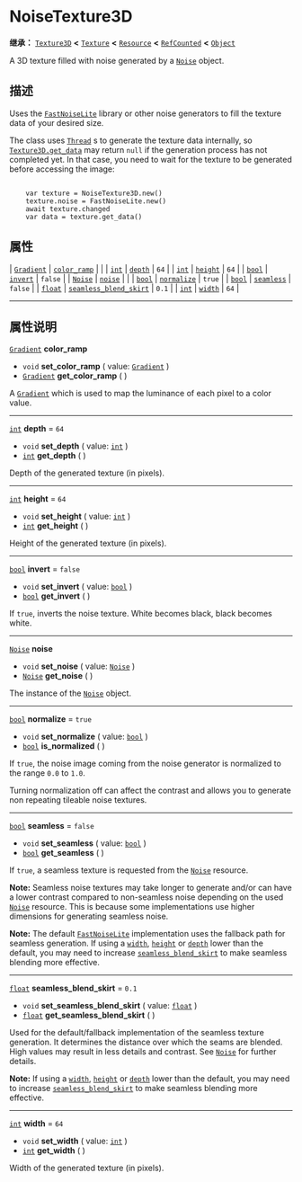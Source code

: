 <!-- ⚠ 请勿编辑本文件 ⚠ -->
<!-- 本文档使用脚本从 WeDot 引擎源码仓库生成。 -->
<!-- 生成脚本：https://github.com/WeDot-Engine/WeDot/tree/4.3/doc/tools/make_md.py； -->
<!-- 原文件：https://github.com/WeDot-Engine/WeDot/tree/4.3/modules/noise/doc_classes/NoiseTexture3D.xml。 -->

<div id="_class_noisetexture3d"></div>

# NoiseTexture3D

**继承：** [`Texture3D`](class_texture3d.md) **<** [`Texture`](class_texture.md) **<** [`Resource`](class_resource.md) **<** [`RefCounted`](class_refcounted.md) **<** [`Object`](class_object.md)

A 3D texture filled with noise generated by a [`Noise`](class_noise.md) object.

## 描述

Uses the [`FastNoiseLite`](class_fastnoiselite.md) library or other noise generators to fill the texture data of your desired size.

The class uses [`Thread`](class_thread.md) s to generate the texture data internally, so [`Texture3D.get_data`](#class_texture3d_method_get_data) may return `null` if the generation process has not completed yet. In that case, you need to wait for the texture to be generated before accessing the image:

```

    var texture = NoiseTexture3D.new()
    texture.noise = FastNoiseLite.new()
    await texture.changed
    var data = texture.get_data()
```



## 属性

| [`Gradient`](class_gradient.md) | [`color_ramp`](#class_noisetexture3d_property_color_ramp)                     |           |
| [`int`](class_int.md)           | [`depth`](#class_noisetexture3d_property_depth)                               | ``64``    |
| [`int`](class_int.md)           | [`height`](#class_noisetexture3d_property_height)                             | ``64``    |
| [`bool`](class_bool.md)         | [`invert`](#class_noisetexture3d_property_invert)                             | ``false`` |
| [`Noise`](class_noise.md)       | [`noise`](#class_noisetexture3d_property_noise)                               |           |
| [`bool`](class_bool.md)         | [`normalize`](#class_noisetexture3d_property_normalize)                       | ``true``  |
| [`bool`](class_bool.md)         | [`seamless`](#class_noisetexture3d_property_seamless)                         | ``false`` |
| [`float`](class_float.md)       | [`seamless_blend_skirt`](#class_noisetexture3d_property_seamless_blend_skirt) | ``0.1``   |
| [`int`](class_int.md)           | [`width`](#class_noisetexture3d_property_width)                               | ``64``    |

<!-- rst-class:: classref-section-separator -->

---

## 属性说明

<div id="_class_noisetexture3d_property_color_ramp"></div>

[`Gradient`](class_gradient.md) **color_ramp** <div id="class_noisetexture3d_property_color_ramp"></div>

- `void` **set_color_ramp** ( value: [`Gradient`](class_gradient.md) )
- [`Gradient`](class_gradient.md) **get_color_ramp** ( )

A [`Gradient`](class_gradient.md) which is used to map the luminance of each pixel to a color value.

<!-- rst-class:: classref-item-separator -->

---

<div id="_class_noisetexture3d_property_depth"></div>

[`int`](class_int.md) **depth** = ``64`` <div id="class_noisetexture3d_property_depth"></div>

- `void` **set_depth** ( value: [`int`](class_int.md) )
- [`int`](class_int.md) **get_depth** ( )

Depth of the generated texture (in pixels).

<!-- rst-class:: classref-item-separator -->

---

<div id="_class_noisetexture3d_property_height"></div>

[`int`](class_int.md) **height** = ``64`` <div id="class_noisetexture3d_property_height"></div>

- `void` **set_height** ( value: [`int`](class_int.md) )
- [`int`](class_int.md) **get_height** ( )

Height of the generated texture (in pixels).

<!-- rst-class:: classref-item-separator -->

---

<div id="_class_noisetexture3d_property_invert"></div>

[`bool`](class_bool.md) **invert** = ``false`` <div id="class_noisetexture3d_property_invert"></div>

- `void` **set_invert** ( value: [`bool`](class_bool.md) )
- [`bool`](class_bool.md) **get_invert** ( )

If `true`, inverts the noise texture. White becomes black, black becomes white.

<!-- rst-class:: classref-item-separator -->

---

<div id="_class_noisetexture3d_property_noise"></div>

[`Noise`](class_noise.md) **noise** <div id="class_noisetexture3d_property_noise"></div>

- `void` **set_noise** ( value: [`Noise`](class_noise.md) )
- [`Noise`](class_noise.md) **get_noise** ( )

The instance of the [`Noise`](class_noise.md) object.

<!-- rst-class:: classref-item-separator -->

---

<div id="_class_noisetexture3d_property_normalize"></div>

[`bool`](class_bool.md) **normalize** = ``true`` <div id="class_noisetexture3d_property_normalize"></div>

- `void` **set_normalize** ( value: [`bool`](class_bool.md) )
- [`bool`](class_bool.md) **is_normalized** ( )

If `true`, the noise image coming from the noise generator is normalized to the range `0.0` to `1.0`.

Turning normalization off can affect the contrast and allows you to generate non repeating tileable noise textures.

<!-- rst-class:: classref-item-separator -->

---

<div id="_class_noisetexture3d_property_seamless"></div>

[`bool`](class_bool.md) **seamless** = ``false`` <div id="class_noisetexture3d_property_seamless"></div>

- `void` **set_seamless** ( value: [`bool`](class_bool.md) )
- [`bool`](class_bool.md) **get_seamless** ( )

If `true`, a seamless texture is requested from the [`Noise`](class_noise.md) resource.

 **Note:** Seamless noise textures may take longer to generate and/or can have a lower contrast compared to non-seamless noise depending on the used [`Noise`](class_noise.md) resource. This is because some implementations use higher dimensions for generating seamless noise.

 **Note:** The default [`FastNoiseLite`](class_fastnoiselite.md) implementation uses the fallback path for seamless generation. If using a [`width`](#class_noisetexture3d_property_width), [`height`](#class_noisetexture3d_property_height) or [`depth`](#class_noisetexture3d_property_depth) lower than the default, you may need to increase [`seamless_blend_skirt`](#class_noisetexture3d_property_seamless_blend_skirt) to make seamless blending more effective.

<!-- rst-class:: classref-item-separator -->

---

<div id="_class_noisetexture3d_property_seamless_blend_skirt"></div>

[`float`](class_float.md) **seamless_blend_skirt** = ``0.1`` <div id="class_noisetexture3d_property_seamless_blend_skirt"></div>

- `void` **set_seamless_blend_skirt** ( value: [`float`](class_float.md) )
- [`float`](class_float.md) **get_seamless_blend_skirt** ( )

Used for the default/fallback implementation of the seamless texture generation. It determines the distance over which the seams are blended. High values may result in less details and contrast. See [`Noise`](class_noise.md) for further details.

 **Note:** If using a [`width`](#class_noisetexture3d_property_width), [`height`](#class_noisetexture3d_property_height) or [`depth`](#class_noisetexture3d_property_depth) lower than the default, you may need to increase [`seamless_blend_skirt`](#class_noisetexture3d_property_seamless_blend_skirt) to make seamless blending more effective.

<!-- rst-class:: classref-item-separator -->

---

<div id="_class_noisetexture3d_property_width"></div>

[`int`](class_int.md) **width** = ``64`` <div id="class_noisetexture3d_property_width"></div>

- `void` **set_width** ( value: [`int`](class_int.md) )
- [`int`](class_int.md) **get_width** ( )

Width of the generated texture (in pixels).

[^virtual]: 本方法通常需要用户覆盖才能生效。
[^const]: 本方法无副作用，不会修改该实例的任何成员变量。
[^vararg]: 本方法除了能接受在此处描述的参数外，还能够继续接受任意数量的参数。
[^constructor]: 本方法用于构造某个类型。
[^static]: 调用本方法无需实例，可直接使用类名进行调用。
[^operator]: 本方法描述的是使用本类型作为左操作数的有效运算符。
[^bitfield]: 这个值是由下列位标志构成位掩码的整数。
[^void]: 无返回值。
